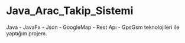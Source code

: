 # Java_Arac_Takip_Sistemi
Java - JavaFx - Json -  GoogleMap - Rest Apı - GpsGsm teknolojileri ile yaptığım projem.
